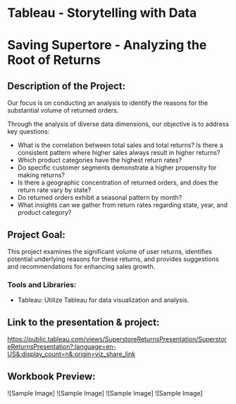 # Tableau - Storytelling with Data

# Saving Supertore - Analyzing the Root of Returns


## Description of the Project:
Our focus is on conducting an analysis to identify the reasons for the substantial volume of returned orders.


Through the analysis of diverse data dimensions, our objective is to address key questions:
- What is the correlation between total sales and total returns? Is there a consistent pattern where higher sales always result in higher returns?
- Which product categories have the highest return rates?
- Do specific customer segments demonstrate a higher propensity for making returns?
- Is there a geographic concentration of returned orders, and does the return rate vary by state?
- Do returned orders exhibit a seasonal pattern by month?
- What insights can we gather from return rates regarding state, year, and product category?

## Project Goal:
This project examines the significant volume of user returns, identifies potential underlying reasons for these returns, and provides suggestions and recommendations for enhancing sales growth.

### Tools and Libraries:
- Tableau: Utilize Tableau for data visualization and analysis.


##  Link to the presentation & project:
https://public.tableau.com/views/SuperstoreReturnsPresentation/SuperstoreReturnsPresentation?:language=en-US&:display_count=n&:origin=viz_share_link 

## Workbook Preview:
![Sample Image]
![Sample Image]
![Sample Image]
![Sample Image]

